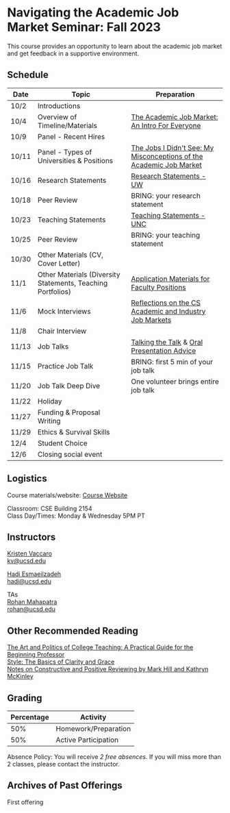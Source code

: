 # Navigating the Academic Job Market Seminar: Fall 2023 

This course provides an opportunity to learn about the academic job market and get feedback in a supportive environment. 

## Schedule
<!--
<table>
  <tr>
    <td>Date</td>
    <td>Topic</td>
    <td>Preparation</td>
  </tr>
  <tr>
    <td colspan="3">Week 1: Intro</td>
  </tr>
  <tr>
    <td colspan="3">Week 2: Types of Programs</td>
  </tr>
 <tr>
    <td>10/9</td>
    <td colspan="2"> Holiday</td>
  </tr>
  <tr>
    <td>10/11</td>
    <td>Panel - Types of Universities & Positions</td>
    <td><a href="https://medium.com/bucknell-hci/the-jobs-i-didnt-see-my-misconceptions-of-the-academic-job-market-9cb98b057422">The Jobs I Didn't See: My Misconceptions of the Academic Job Market</a></td>
  </tr>
  <tr>
    <td colspan="3">Week 3: Research Statements</td>
  </tr>
   <tr>
    <td>10/16</td>
    <td>How to write a research statement</td>
    <td><a href="https://careers.uw.edu/wp-content/uploads/sites/25/2016/06/Research-Statements.pdf">Research Statements</a></td>
  </tr>
  <tr>
    <td>10/18</td>
    <td>Peer review</td>
    <td>BRING: your research statement</td>
  </tr>

</table>
-->


 Date | Topic | Preparation 
 ---  | --- | --- 
10/2  | Introductions |  
10/4  | Overview of Timeline/Materials | [The Academic Job Market: An Intro For Everyone](https://cogsci.ucmerced.edu/sites/cogsci.ucmerced.edu/files/documents/the_academic_job_market.pdf)
10/9  | Panel - Recent Hires |
10/11 | Panel - Types of Universities & Positions | [The Jobs I Didn't See: My Misconceptions of the Academic Job Market](https://medium.com/bucknell-hci/the-jobs-i-didnt-see-my-misconceptions-of-the-academic-job-market-9cb98b057422) 
10/16 | Research Statements | [Research Statements - UW](https://careers.uw.edu/wp-content/uploads/sites/25/2016/06/Research-Statements.pdf)    
10/18 | Peer Review | BRING: your research statement
10/23 | Teaching Statements | [Teaching Statements - UNC](https://writingcenter.unc.edu/tips-and-tools/teaching-statements/)     
10/25 | Peer Review | BRING: your teaching statement
10/30 | Other Materials (CV, Cover Letter) | 
11/1  | Other Materials (Diversity Statements, Teaching Portfolios) | [Application Materials for Faculty Positions](https://career.ucsf.edu/gsp/faculty-samples#Understand-the-application-materials)
11/6  | Mock Interviews | [Reflections on the CS Academic and Industry Job Markets](https://rowanzellers.com/blog/rowan-job-search/)  
11/8  | Chair Interview | 
11/13 | Job Talks | [Talking the Talk](https://niklaselmqvist.medium.com/talking-the-talk-c5e1fd7a5785) & [Oral Presentation Advice](https://pages.cs.wisc.edu/~markhill/conference-talk.html)      
11/15 | Practice Job Talk | BRING: first 5 min of your job talk  
11/20 | Job Talk Deep Dive | One volunteer brings entire job talk
11/22 | Holiday |
11/27 | Funding & Proposal Writing |  
11/29 | Ethics & Survival Skills |  
12/4  | Student Choice | 
12/6  | Closing social event |   

<!-- [PDF](https://drive.google.com/file/d/1PTxpD2cex8C1LxpOkxMp_-YHsklVM-OZ/view?usp=sharing)   -->

## Logistics

Course materials/website: [Course Website](https://kristenvaccaro.github.io/hci-seminar)     

Classroom: CSE Building 2154   
Class Day/Times: Monday & Wednesday 5PM PT  

## Instructors

[Kristen Vaccaro](http://kvaccaro.com)  
kv@ucsd.edu  

[Hadi Esmaeilzadeh](https://cseweb.ucsd.edu/~hadi/)  
hadi@ucsd.edu  

TAs   
[Rohan Mahapatra](https://scholar.google.com/citations?user=FJp7Oo0AAAAJ&hl=en)   
rohan@ucsd.edu   

## Other Recommended Reading

[The Art and Politics of College Teaching: A Practical Guide for the Beginning Professor](https://www.amazon.com/Art-Politics-College-Teaching-Practical/dp/0820452041)   
[Style: The Basics of Clarity and Grace](https://www.amazon.com/Style-Basics-Clarity-Grace-4th/dp/0205830765/)   
[Notes on Constructive and Positive Reviewing by Mark Hill and Kathryn McKinley](https://www.cs.utexas.edu/users/mckinley/notes/reviewing.html)  

## Grading

Percentage | Activity
--- | ---
50% | Homework/Preparation  
50% | Active Participation

Absence Policy: You will receive *2 free absences*. If you will miss more than 2 classes, please contact the instructor.


## Archives of Past Offerings
First offering
